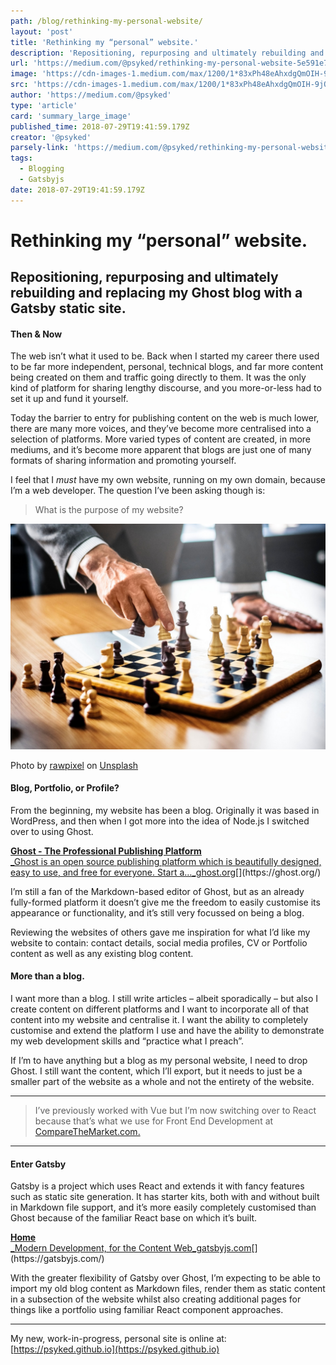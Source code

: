 ```yaml
---
path: /blog/rethinking-my-personal-website/
layout: 'post'
title: 'Rethinking my “personal” website.'
description: 'Repositioning, repurposing and ultimately rebuilding and replacing my Ghost blog with a Gatsby static site.'
url: 'https://medium.com/@psyked/rethinking-my-personal-website-5e591e78b261'
image: 'https://cdn-images-1.medium.com/max/1200/1*83xPh48eAhxdgQmOIH-9jQ.jpeg'
src: 'https://cdn-images-1.medium.com/max/1200/1*83xPh48eAhxdgQmOIH-9jQ.jpeg'
author: 'https://medium.com/@psyked'
type: 'article'
card: 'summary_large_image'
published_time: 2018-07-29T19:41:59.179Z
creator: '@psyked'
parsely-link: 'https://medium.com/@psyked/rethinking-my-personal-website-5e591e78b261'
tags:
  - Blogging
  - Gatsbyjs
date: 2018-07-29T19:41:59.179Z
---
```


# Rethinking my “personal” website.

## Repositioning, repurposing and ultimately rebuilding and replacing my Ghost blog with a Gatsby static site.

#### Then & Now

The web isn’t what it used to be. Back when I started my career there used to be far more independent, personal, technical blogs, and far more content being created on them and traffic going directly to them. It was the only kind of platform for sharing lengthy discourse, and you more-or-less had to set it up and fund it yourself.

Today the barrier to entry for publishing content on the web is much lower, there are many more voices, and they’ve become more centralised into a selection of platforms. More varied types of content are created, in more mediums, and it’s become more apparent that blogs are just one of many formats of sharing information and promoting yourself.

I feel that I _must_ have my own website, running on my own domain, because I’m a web developer. The question I’ve been asking though is:

> What is the purpose of my website?

![](1*83xPh48eAhxdgQmOIH-9jQ.jpeg)

Photo by [rawpixel](https://unsplash.com/photos/flhzHp-F814?utm_source=unsplash&utm_medium=referral&utm_content=creditCopyText) on [Unsplash](https://unsplash.com/search/photos/thinking?utm_source=unsplash&utm_medium=referral&utm_content=creditCopyText)

#### Blog, Portfolio, or Profile?

From the beginning, my website has been a blog. Originally it was based in WordPress, and then when I got more into the idea of Node.js I switched over to using Ghost.

[**Ghost - The Professional Publishing Platform**  
\_Ghost is an open source publishing platform which is beautifully designed, easy to use, and free for everyone. Start a…\_ghost.org](https://ghost.org/ 'https://ghost.org/')[](https://ghost.org/)

I’m still a fan of the Markdown-based editor of Ghost, but as an already fully-formed platform it doesn’t give me the freedom to easily customise its appearance or functionality, and it’s still very focussed on being a blog.

Reviewing the websites of others gave me inspiration for what I’d like my website to contain: contact details, social media profiles, CV or Portfolio content as well as any existing blog content.

#### More than a blog.

I want more than a blog. I still write articles – albeit sporadically – but also I create content on different platforms and I want to incorporate all of that content into my website and centralise it. I want the ability to completely customise and extend the platform I use and have the ability to demonstrate my web development skills and “practice what I preach”.

If I’m to have anything but a blog as my personal website, I need to drop Ghost. I still want the content, which I’ll export, but it needs to just be a smaller part of the website as a whole and not the entirety of the website.

---

> I’ve previously worked with Vue but I’m now switching over to React because that’s what we use for Front End Development at [CompareTheMarket.com.](http://www.comparethemarket.com)

---

#### Enter Gatsby

Gatsby is a project which uses React and extends it with fancy features such as static site generation. It has starter kits, both with and without built in Markdown file support, and it’s more easily completely customised than Ghost because of the familiar React base on which it’s built.

[**Home**  
\_Modern Development, for the Content Web_gatsbyjs.com](https://gatsbyjs.com/ 'https://gatsbyjs.com/')[](https://gatsbyjs.com/)

With the greater flexibility of Gatsby over Ghost, I’m expecting to be able to import my old blog content as Markdown files, render them as static content in a subsection of the website whilst also creating additional pages for things like a portfolio using familiar React component approaches.

---

My new, work-in-progress, personal site is online at: [https://psyked.github.io](https://psyked.github.io)
